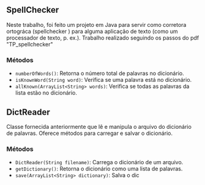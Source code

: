 ## SpellChecker

Neste trabalho, foi feito um projeto em Java para servir como corretora
ortográca (spellchecker ) para alguma aplicação de texto (como um processador
de texto, p. ex.). Trabalho realizado seguindo os passos do pdf "TP_spellchecker"

### Métodos

- `numberOfWords()`: Retorna o número total de palavras no dicionário.
- `isKnownWord(String word)`: Verifica se uma palavra está no dicionário.
- `allKnown(ArrayList<String> words)`: Verifica se todas as palavras da lista estão no dicionário.

## DictReader

Classe fornecida anteriormente que lê e manipula o arquivo do dicionário de palavras. Oferece métodos para carregar e salvar o dicionário.

### Métodos

- `DictReader(String filename)`: Carrega o dicionário de um arquivo.
- `getDictionary()`: Retorna o dicionário como uma lista de palavras.
- `save(ArrayList<String> dictionary)`: Salva o dic
